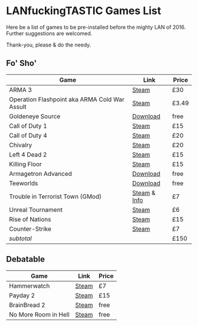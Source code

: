 # LANfuckingTASTIC Games List  

Here be a list of games to be pre-installed before the mighty LAN of 2016.  
Further suggestions are welcomed.  

Thank-you, please & do the needy. 

## Fo' Sho'
| Game | Link | Price |
|------|------|-------|
| ARMA 3                            | [Steam](http://store.steampowered.com/app/107410/) | £30 |
| Operation Flashpoint aka ARMA Cold War Assult             | [Steam](http://store.steampowered.com/app/65790/) | £3.49 |
| Goldeneye Source                  | [Download](https://www.geshl2.com/downloads/)| free |
| Call of Duty 1                    | [Steam](http://store.steampowered.com/app/2620/)| £15 |
| Call of Duty 4                    | [Steam](http://store.steampowered.com/app/7940/)| £20 |
| Chivalry                          | [Steam](http://store.steampowered.com/app/219640/) | £20 |
| Left 4 Dead 2                     | [Steam](http://store.steampowered.com/app/550/)| £15 |
| Killing Floor                     | [Steam](http://store.steampowered.com/app/1250/) | £15 |
| Armagetron Advanced               | [Download](http://www.armagetronad.org/downloads.php) | free |
| Teeworlds                         | [Download](https://www.teeworlds.com/?page=downloads) | free |
| Trouble in Terrorist Town (GMod)  | [Steam](http://store.steampowered.com/app/4000/) & [Info](http://ttt.badking.net/) | £7 |
| Unreal Tournament                 | [Steam](http://store.steampowered.com/app/13240/) | £6 |
| Rise of Nations                   | [Steam](http://store.steampowered.com/app/287450/) | £15 |
| Counter-Strike                    | [Steam](http://store.steampowered.com/app/10/) | £7 |
| *subtotal* | | £150 |

## Debatable
| Game | Link | Price |
|------|------|-------|
| Hammerwatch           | [Steam](http://store.steampowered.com/app/239070/) | £7 |
| Payday 2              | [Steam](http://store.steampowered.com/app/218620/) | £15 |
| BrainBread 2          | [Steam](http://store.steampowered.com/app/346330/) | free |
| No More Room in Hell  | [Steam](http://store.steampowered.com/app/224260/) | free |
